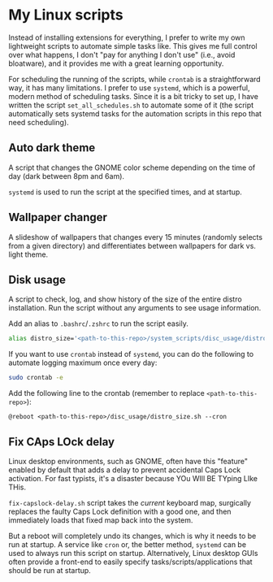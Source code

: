 # My Linux scripts

Instead of installing extensions for everything, I prefer to write my own lightweight scripts to automate simple tasks like. This gives me full control over what happens, I don't "pay for anything I don't use" (i.e., avoid bloatware), and it provides me with a great learning opportunity.

For scheduling the running of the scripts, while `crontab` is a straightforward way, it has many limitations. I prefer to use `systemd`, which is a powerful, modern method of scheduling tasks. Since it is a bit tricky to set up, I have written the script `set_all_schedules.sh` to automate some of it (the script automatically sets systemd tasks for the automation scripts in this repo that need scheduling).

## Auto dark theme

A script that changes the GNOME color scheme depending on the time of day (dark between 8pm and 6am).

`systemd` is used to run the script at the specified times, and at startup.

## Wallpaper changer

A slideshow of wallpapers that changes every 15 minutes (randomly selects from a given directory) and differentiates between wallpapers for dark vs. light theme.

## Disk usage

A script to check, log, and show history of the size of the entire distro installation. Run the script without any arguments to see usage information.

Add an alias to `.bashrc`/`.zshrc` to run the script easily.

```bash
alias distro_size='<path-to-this-repo>/system_scripts/disc_usage/distro_size.sh'
```

If you want to use `crontab` instead of `systemd`, you can do the following to automate logging maximum once every day:

```bash
sudo crontab -e
```

Add the following line to the crontab (remember to replace `<path-to-this-repo>`):

```
@reboot <path-to-this-repo>/disc_usage/distro_size.sh --cron
```

## Fix CAps LOck delay

Linux desktop environments, such as GNOME, often have this "feature" enabled by default that adds a delay to prevent accidental Caps Lock activation. For fast typists, it's a disaster because YOu WIll BE TYping LIke THis.

`fix-capslock-delay.sh` script takes the *current* keyboard map, surgically replaces the faulty Caps Lock definition with a good one, and then immediately loads that fixed map back into the system.

But a reboot will completely undo its changes, which is why it needs to be run at startup. A service like `cron` or, the better method, `systemd` can be used to always run this script on startup. Alternatively, Linux desktop GUIs often provide a front-end to easily specify tasks/scripts/applications that should be run at startup.

